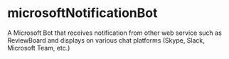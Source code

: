 # microsoftNotificationBot

A Microsoft Bot that receives notification from other web service such as ReviewBoard and displays on various chat platforms (Skype, Slack, Microsoft Team, etc.)
